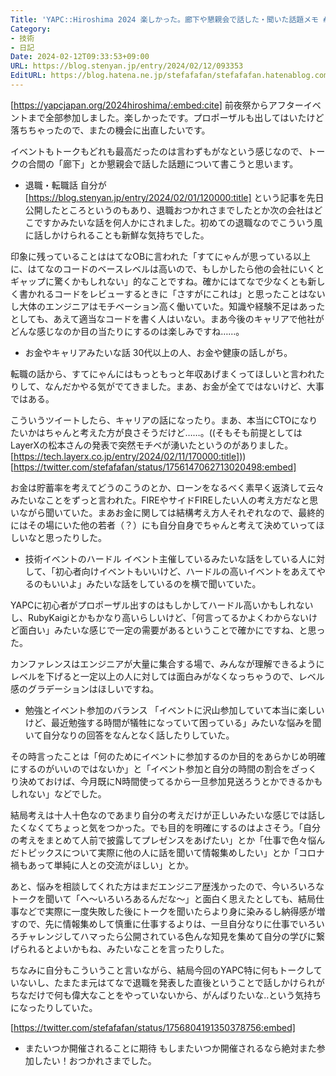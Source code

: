 ```yaml
---
Title: 'YAPC::Hiroshima 2024 楽しかった。廊下や懇親会で話した・聞いた話題メモ #yapcjapan'
Category:
- 技術
- 日記
Date: 2024-02-12T09:33:53+09:00
URL: https://blog.stenyan.jp/entry/2024/02/12/093353
EditURL: https://blog.hatena.ne.jp/stefafafan/stefafafan.hatenablog.com/atom/entry/6801883189082476247
---
```


[https://yapcjapan.org/2024hiroshima/:embed:cite]
前夜祭からアフターイベントまで全部参加しました。楽しかったです。プロポーザルも出してはいたけど落ちちゃったので、またの機会に出直したいです。

イベントもトークもどれも最高だったのは言わずもがなという感じなので、トークの合間の「廊下」とか懇親会で話した話題について書こうと思います。

* 退職・転職話
自分が [https://blog.stenyan.jp/entry/2024/02/01/120000:title] という記事を先日公開したところというのもあり、退職おつかれさまでしたとか次の会社はどこですかみたいな話を何人かにされました。初めての退職なのでこういう風に話しかけられることも新鮮な気持ちでした。

印象に残っていることははてなOBに言われた「すてにゃんが思っている以上に、はてなのコードのベースレベルは高いので、もしかしたら他の会社にいくとギャップに驚くかもしれない」的なことですね。確かにはてなで少なくとも新しく書かれるコードをレビューするときに「さすがにこれは」と思ったことはないし大体のエンジニアはモチベーション高く働いていた。知識や経験不足はあったとしても、あえて適当なコードを書く人はいない。まあ今後のキャリアで他社がどんな感じなのか目の当たりにするのは楽しみですね……。

* お金やキャリアみたいな話
30代以上の人、お金や健康の話しがち。

転職の話から、すてにゃんにはもっともっと年収あげまくってほしいと言われたりして、なんだかやる気がでてきました。まあ、お金が全てではないけど、大事ではある。

こういうツイートしたら、キャリアの話になったり。まあ、本当にCTOになりたいかはちゃんと考えた方が良さそうだけど……。((そもそも前提としてはLayerXの松本さんの発表で突然モチベが湧いたというのがありました。[https://tech.layerx.co.jp/entry/2024/02/11/170000:title]))
[https://twitter.com/stefafafan/status/1756147062713020498:embed]

お金は貯蓄率を考えてどうのこうのとか、ローンをなるべく素早く返済して云々みたいなことをずっと言われた。FIREやサイドFIREしたい人の考え方だなと思いながら聞いていた。まあお金に関しては結構考え方人それぞれなので、最終的にはその場にいた他の若者（？）にも自分自身でちゃんと考えて決めていってほしいなと思ったりした。

* 技術イベントのハードル
イベント主催しているみたいな話をしている人に対して、「初心者向けイベントもいいけど、ハードルの高いイベントをあえてやるのもいいよ」みたいな話をしているのを横で聞いていた。

YAPCに初心者がプロポーザル出すのはもしかしてハードル高いかもしれないし、RubyKaigiとかもかなり高いらしいけど、「何言ってるかよくわからないけど面白い」みたいな感じで一定の需要があるということで確かにですね、と思った。

カンファレンスはエンジニアが大量に集合する場で、みんなが理解できるようにレベルを下げると一定以上の人に対しては面白みがなくなっちゃうので、レベル感のグラデーションはほしいですね。

* 勉強とイベント参加のバランス
「イベントに沢山参加していて本当に楽しいけど、最近勉強する時間が犠牲になっていて困っている」みたいな悩みを聞いて自分なりの回答をなんとなく話したりしていた。

その時言ったことは「何のためにイベントに参加するのか目的をあらかじめ明確にするのがいいのではないか」と「イベント参加と自分の時間の割合をざっくり決めておけば、今月既にN時間使ってるから一旦参加見送ろうとかできるかもしれない」などでした。

結局考えは十人十色なのであまり自分の考えだけが正しいみたいな感じでは話したくなくてちょっと気をつかった。でも目的を明確にするのはよさそう。「自分の考えをまとめて人前で披露してプレゼンスをあげたい」とか「仕事で色々悩んだトピックスについて実際に他の人に話を聞いて情報集めしたい」とか「コロナ禍もあって単純に人との交流がほしい」とか。

あと、悩みを相談してくれた方はまだエンジニア歴浅かったので、今いろいろなトークを聞いて「へ〜いろいろあるんだな〜」と面白く思えたとしても、結局仕事などで実際に一度失敗した後にトークを聞いたらより身に染みるし納得感が増すので、先に情報集めして慎重に仕事するよりは、一旦自分なりに仕事でいろいろチャレンジしてハマったら公開されている色んな知見を集めて自分の学びに繋げられるとよいかもね、みたいなことを言ったりした。

ちなみに自分もこういうこと言いながら、結局今回のYAPC特に何もトークしていないし、たまたま元はてなで退職を発表した直後ということで話しかけられがちなだけで何も偉大なことをやっていないから、がんばりたいな..という気持ちになったりしていた。

[https://twitter.com/stefafafan/status/1756804191350378756:embed]

* またいつか開催されることに期待
もしまたいつか開催されるなら絶対また参加したい！おつかれさまでした。

